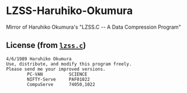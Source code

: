 # LZSS-Haruhiko-Okumura
Mirror of Haruhiko Okumura's "LZSS.C -- A Data Compression Program"

## License (from [`lzss.c`](lzss.c#L5-L10))

```
4/6/1989 Haruhiko Okumura
Use, distribute, and modify this program freely.
Please send me your improved versions.
        PC-VAN          SCIENCE
        NIFTY-Serve     PAF01022
        CompuServe      74050,1022
```
